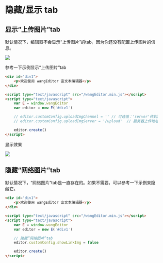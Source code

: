 # 隐藏/显示 tab

## 显示“上传图片”tab

默认情况下，编辑器不会显示“上传图片”的tab，因为你还没有配置上传图片的信息。

![](http://images2015.cnblogs.com/blog/138012/201706/138012-20170601204308039-691571074.png)

参考一下示例显示“上传图片”tab

```html
<div id="div1">
    <p>欢迎使用 wangEditor 富文本编辑器</p>
</div>

<script type="text/javascript" src="/wangEditor.min.js"></script>
<script type="text/javascript">
    var E = window.wangEditor
    var editor = new E('#div1')

    // editor.customConfig.uploadImgChannel = '' // 可选值：'server'传到服务器,'qiniu'传到七牛云,'alioss'传到阿里云,''空则自定义上传，若无自定义则base64嵌入
    // editor.customConfig.uploadImgServer = '/upload'  // 服务器上传地址

    editor.create()
</script>
```

显示效果

![](http://images2015.cnblogs.com/blog/138012/201706/138012-20170601204504524-830243744.png)

## 隐藏“网络图片”tab

默认情况下，“网络图片”tab是一直存在的。如果不需要，可以参考一下示例来隐藏它。

```html
<div id="div1">
    <p>欢迎使用 wangEditor 富文本编辑器</p>
</div>

<script type="text/javascript" src="/wangEditor.min.js"></script>
<script type="text/javascript">
    var E = window.wangEditor
    var editor = new E('#div1')

    // 隐藏“网络图片”tab
    editor.customConfig.showLinkImg = false

    editor.create()
</script>
```
